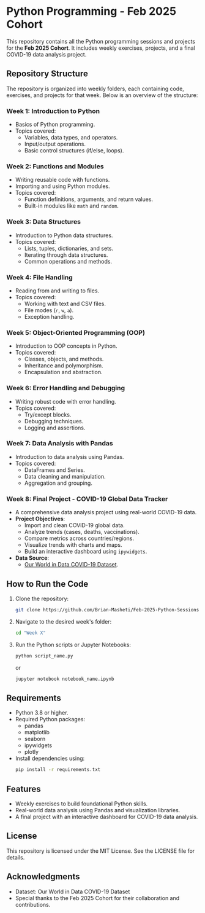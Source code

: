 # Python Programming - Feb 2025 Cohort

This repository contains all the Python programming sessions and projects for the **Feb 2025 Cohort**. It includes weekly exercises, projects, and a final COVID-19 data analysis project.

## Repository Structure

The repository is organized into weekly folders, each containing code, exercises, and projects for that week. Below is an overview of the structure:

### Week 1: Introduction to Python
- Basics of Python programming.
- Topics covered:
  - Variables, data types, and operators.
  - Input/output operations.
  - Basic control structures (if/else, loops).

### Week 2: Functions and Modules
- Writing reusable code with functions.
- Importing and using Python modules.
- Topics covered:
  - Function definitions, arguments, and return values.
  - Built-in modules like `math` and `random`.

### Week 3: Data Structures
- Introduction to Python data structures.
- Topics covered:
  - Lists, tuples, dictionaries, and sets.
  - Iterating through data structures.
  - Common operations and methods.

### Week 4: File Handling
- Reading from and writing to files.
- Topics covered:
  - Working with text and CSV files.
  - File modes (`r`, `w`, `a`).
  - Exception handling.

### Week 5: Object-Oriented Programming (OOP)
- Introduction to OOP concepts in Python.
- Topics covered:
  - Classes, objects, and methods.
  - Inheritance and polymorphism.
  - Encapsulation and abstraction.

### Week 6: Error Handling and Debugging
- Writing robust code with error handling.
- Topics covered:
  - Try/except blocks.
  - Debugging techniques.
  - Logging and assertions.

### Week 7: Data Analysis with Pandas
- Introduction to data analysis using Pandas.
- Topics covered:
  - DataFrames and Series.
  - Data cleaning and manipulation.
  - Aggregation and grouping.

### Week 8: Final Project - COVID-19 Global Data Tracker
- A comprehensive data analysis project using real-world COVID-19 data.
- **Project Objectives**:
  - Import and clean COVID-19 global data.
  - Analyze trends (cases, deaths, vaccinations).
  - Compare metrics across countries/regions.
  - Visualize trends with charts and maps.
  - Build an interactive dashboard using `ipywidgets`.
- **Data Source**:
  - [Our World in Data COVID-19 Dataset](https://github.com/Brian-Masheti/Feb-2025-Python-Sessions.git).

## How to Run the Code
1. Clone the repository:
   ```bash
   git clone https://github.com/Brian-Masheti/Feb-2025-Python-Sessions.git
   ```

2. Navigate to the desired week's folder:
   ```bash
   cd "Week X"
   ```

3. Run the Python scripts or Jupyter Notebooks:
   ```bash
   python script_name.py
   ```
   
   or
   
   ```bash
   jupyter notebook notebook_name.ipynb
   ```

## Requirements

* Python 3.8 or higher.
* Required Python packages:
  * pandas
  * matplotlib
  * seaborn
  * ipywidgets
  * plotly
* Install dependencies using:
  ```bash
  pip install -r requirements.txt
  ```

## Features

* Weekly exercises to build foundational Python skills.
* Real-world data analysis using Pandas and visualization libraries.
* A final project with an interactive dashboard for COVID-19 data analysis.

## License

This repository is licensed under the MIT License. See the LICENSE file for details.

## Acknowledgments

* Dataset: Our World in Data COVID-19 Dataset
* Special thanks to the Feb 2025 Cohort for their collaboration and contributions.


